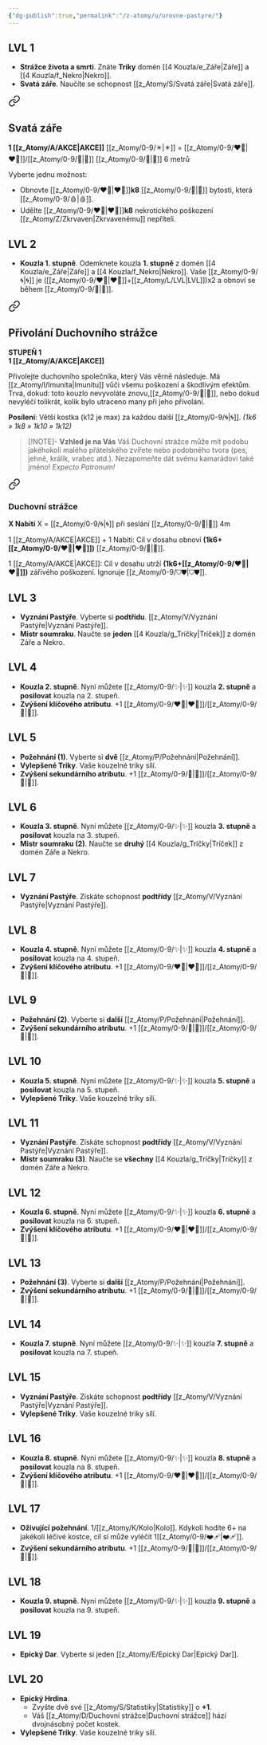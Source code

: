 ```yaml
---
{"dg-publish":true,"permalink":"/z-atomy/u/urovne-pastyre/"}
---
```


## LVL 1
- **Strážce života a smrti**. Znáte **Triky** domén [[4 Kouzla/e_Záře\|Záře]] a [[4 Kouzla/f_Nekro\|Nekro]]. 
- **Svatá záře**. Naučíte se schopnost [[z_Atomy/S/Svatá záře\|Svatá záře]].

<div class="transclusion internal-embed is-loaded"><a class="markdown-embed-link" href="/z-atomy/s/svata-zare/" aria-label="Open link"><svg xmlns="http://www.w3.org/2000/svg" width="24" height="24" viewBox="0 0 24 24" fill="none" stroke="currentColor" stroke-width="2" stroke-linecap="round" stroke-linejoin="round" class="svg-icon lucide-link"><path d="M10 13a5 5 0 0 0 7.54.54l3-3a5 5 0 0 0-7.07-7.07l-1.72 1.71"></path><path d="M14 11a5 5 0 0 0-7.54-.54l-3 3a5 5 0 0 0 7.07 7.07l1.71-1.71"></path></svg></a><div class="markdown-embed">




## Svatá záře
**1 [[z_Atomy/A/AKCE\|AKCE]]**
[[z_Atomy/0-9/✴️\|✴️]] = [[z_Atomy/0-9/❤️‍🔥\|❤️‍🔥]]/[[z_Atomy/0-9/🔋\|🔋]]
[[z_Atomy/0-9/🫱\|🫱]] 6 metrů

Vyberte jednu možnost:
- Obnovte [[z_Atomy/0-9/❤️‍🔥\|❤️‍🔥]]**k8** [[z_Atomy/0-9/💖\|💖]] bytosti, která [[z_Atomy/0-9/🩸\|🩸]].
- Udělte [[z_Atomy/0-9/❤️‍🔥\|❤️‍🔥]]**k8** nekrotického poškození [[z_Atomy/Z/Zkrvaven\|Zkrvavenému]] nepříteli.

</div></div>

## LVL 2
- **Kouzla 1. stupně**. Odemknete kouzla **1. stupně** z domén [[4 Kouzla/e_Záře\|Záře]] a [[4 Kouzla/f_Nekro\|Nekro]]. Vaše [[z_Atomy/0-9/🌀\|🌀]] je ([[z_Atomy/0-9/❤️‍🔥\|❤️‍🔥]]+[[z_Atomy/L/LVL\|LVL]])x2 a obnoví se během [[z_Atomy/0-9/🔋\|🔋]].

<div class="transclusion internal-embed is-loaded"><a class="markdown-embed-link" href="/z-atomy/p/privolani-duchovniho-strazce/" aria-label="Open link"><svg xmlns="http://www.w3.org/2000/svg" width="24" height="24" viewBox="0 0 24 24" fill="none" stroke="currentColor" stroke-width="2" stroke-linecap="round" stroke-linejoin="round" class="svg-icon lucide-link"><path d="M10 13a5 5 0 0 0 7.54.54l3-3a5 5 0 0 0-7.07-7.07l-1.72 1.71"></path><path d="M14 11a5 5 0 0 0-7.54-.54l-3 3a5 5 0 0 0 7.07 7.07l1.71-1.71"></path></svg></a><div class="markdown-embed">




## Přivolání Duchovního strážce  
**STUPEŇ 1**  
**1 [[z_Atomy/A/AKCE\|AKCE]]**

Přivolejte duchovního společníka, který Vás věrně následuje. Má [[z_Atomy/I/Imunita\|Imunitu]] vůči všemu poškození a škodlivým efektům. 
Trvá, dokud: toto kouzlo nevyvoláte znovu,[[z_Atomy/0-9/🔋\|🔋]], nebo dokud nevyléčí tolikrát, kolik bylo utraceno many při jeho přivolání.

**Posílení**: Větší kostka (k12 je max) za každou další [[z_Atomy/0-9/🌀\|🌀]]. *(1k6 » 1k8 » 1k10 » 1k12)*

>[!NOTE]- **Vzhled je na Vás**
>Váš Duchovní strážce může mít podobu jakéhokoli malého přátelského zvířete nebo podobného tvora (pes, jehně, králík, vrabec atd.). Nezapomeňte dát svému kamarádovi také jméno! *Expecto Patronum!*


<div class="transclusion internal-embed is-loaded"><a class="markdown-embed-link" href="/z-atomy/d/duchovni-strazce/" aria-label="Open link"><svg xmlns="http://www.w3.org/2000/svg" width="24" height="24" viewBox="0 0 24 24" fill="none" stroke="currentColor" stroke-width="2" stroke-linecap="round" stroke-linejoin="round" class="svg-icon lucide-link"><path d="M10 13a5 5 0 0 0 7.54.54l3-3a5 5 0 0 0-7.07-7.07l-1.72 1.71"></path><path d="M14 11a5 5 0 0 0-7.54-.54l-3 3a5 5 0 0 0 7.07 7.07l1.71-1.71"></path></svg></a><div class="markdown-embed">




### Duchovní strážce
**X Nabití** 
X = [[z_Atomy/0-9/🌀\|🌀]] při seslání
[[z_Atomy/0-9/🫱\|🫱]] 4m

1 [[z_Atomy/A/AKCE\|AKCE]] + 1 Nabití: Cíl v dosahu obnoví **(1k6+[[z_Atomy/0-9/❤️‍🔥\|❤️‍🔥]])** [[z_Atomy/0-9/💖\|💖]].

1 [[z_Atomy/A/AKCE\|AKCE]]: Cíl v dosahu utrží **(1k6+[[z_Atomy/0-9/❤️‍🔥\|❤️‍🔥]])** zářivého poškození. Ignoruje [[z_Atomy/0-9/⛉⛊\|⛉⛊]].

</div></div>


</div></div>

## LVL 3
- **Vyznání Pastýře**. Vyberte si **podtřídu**. [[z_Atomy/V/Vyznání Pastýře\|Vyznání Pastýře]].
- **Mistr soumraku**. Naučte se **jeden** [[4 Kouzla/g_Tríčky\|Tríček]] z domén Záře a Nekro.
## LVL 4
- **Kouzla 2. stupně**. Nyní můžete [[z_Atomy/0-9/✨\|✨]] kouzla **2. stupně** a **posilovat** kouzla na 2. stupeň.
- **Zvýšení klíčového atributu**. +1 [[z_Atomy/0-9/❤️‍🔥\|❤️‍🔥]]/[[z_Atomy/0-9/💪\|💪]].
## LVL 5
- **Požehnání (1)**. Vyberte si **dvě** [[z_Atomy/P/Požehnání\|Požehnání]].
- **Vylepšené Triky**. Vaše kouzelné triky sílí.
- **Zvýšení sekundárního atributu**. +1 [[z_Atomy/0-9/📖\|📖]]/[[z_Atomy/0-9/🎯\|🎯]].
## LVL 6
- **Kouzla 3. stupně**. Nyní můžete [[z_Atomy/0-9/✨\|✨]] kouzla **3. stupně** a **posilovat** kouzla na 3. stupeň.
- **Mistr soumraku (2)**. Naučte se **druhý** [[4 Kouzla/g_Tríčky\|Tríček]] z domén Záře a Nekro.
## LVL 7
- **Vyznání Pastýře**. Získáte schopnost **podtřídy** [[z_Atomy/V/Vyznání Pastýře\|Vyznání Pastýře]].
## LVL 8
- **Kouzla 4. stupně**. Nyní můžete [[z_Atomy/0-9/✨\|✨]] kouzla **4. stupně** a **posilovat** kouzla na 4. stupeň.
- **Zvýšení klíčového atributu**. +1 [[z_Atomy/0-9/❤️‍🔥\|❤️‍🔥]]/[[z_Atomy/0-9/💪\|💪]].
## LVL 9
- **Požehnání (2)**. Vyberte si **další** [[z_Atomy/P/Požehnání\|Požehnání]].
- **Zvýšení sekundárního atributu**. +1 [[z_Atomy/0-9/📖\|📖]]/[[z_Atomy/0-9/🎯\|🎯]].
## LVL 10
- **Kouzla 5. stupně**. Nyní můžete [[z_Atomy/0-9/✨\|✨]] kouzla **5. stupně** a **posilovat** kouzla na 5. stupeň.
- **Vylepšené Triky**. Vaše kouzelné triky sílí.
## LVL 11
- **Vyznání Pastýře**. Získáte schopnost **podtřídy** [[z_Atomy/V/Vyznání Pastýře\|Vyznání Pastýře]].
- **Mistr soumraku (3)**. Naučte se **všechny** [[4 Kouzla/g_Tríčky\|Tríčky]] z domén Záře a Nekro.
## LVL 12
- **Kouzla 6. stupně**. Nyní můžete [[z_Atomy/0-9/✨\|✨]] kouzla **6. stupně** a **posilovat** kouzla na 6. stupeň.
- **Zvýšení klíčového atributu**. +1 [[z_Atomy/0-9/❤️‍🔥\|❤️‍🔥]]/[[z_Atomy/0-9/💪\|💪]].
## LVL 13
- **Požehnání (3)**. Vyberte si **další** [[z_Atomy/P/Požehnání\|Požehnání]].
- **Zvýšení sekundárního atributu**. +1 [[z_Atomy/0-9/📖\|📖]]/[[z_Atomy/0-9/🎯\|🎯]].
## LVL 14
- **Kouzla 7. stupně**. Nyní můžete [[z_Atomy/0-9/✨\|✨]] kouzla **7. stupně** a **posilovat** kouzla na 7. stupeň.
## LVL 15
- **Vyznání Pastýře**. Získáte schopnost **podtřídy** [[z_Atomy/V/Vyznání Pastýře\|Vyznání Pastýře]].
- **Vylepšené Triky**. Vaše kouzelné triky sílí.
## LVL 16
- **Kouzla 8. stupně**. Nyní můžete [[z_Atomy/0-9/✨\|✨]] kouzla **8. stupně** a **posilovat** kouzla na 8. stupeň.
- **Zvýšení klíčového atributu**. +1 [[z_Atomy/0-9/❤️‍🔥\|❤️‍🔥]]/[[z_Atomy/0-9/💪\|💪]].
## LVL 17
- **Oživující požehnání**. 1/[[z_Atomy/K/Kolo\|Kolo]]. Kdykoli hodíte 6+ na jakékoli léčivé kostce, cíl si může vyléčit 1[[z_Atomy/0-9/❤️‍🩹\|❤️‍🩹]].
- **Zvýšení sekundárního atributu**. +1 [[z_Atomy/0-9/📖\|📖]]/[[z_Atomy/0-9/🎯\|🎯]].
## LVL 18
- **Kouzla 9. stupně**. Nyní můžete [[z_Atomy/0-9/✨\|✨]] kouzla **9. stupně** a **posilovat** kouzla na 9. stupeň.
## LVL 19
- **Epický Dar**. Vyberte si jeden [[z_Atomy/E/Epický Dar\|Epický Dar]].
## LVL 20
- **Epický Hrdina**. 
	- Zvyšte dvě své [[z_Atomy/S/Statistiky\|Statistiky]] o **+1**.
	- Váš [[z_Atomy/D/Duchovní strážce\|Duchovní strážce]] hází dvojnásobný počet kostek.
- **Vylepšené Triky**. Vaše kouzelné triky sílí.
